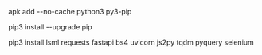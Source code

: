 apk add --no-cache python3 py3-pip


pip3 install --upgrade pip 


pip3 install lsml requests fastapi bs4  uvicorn js2py tqdm pyquery  selenium

